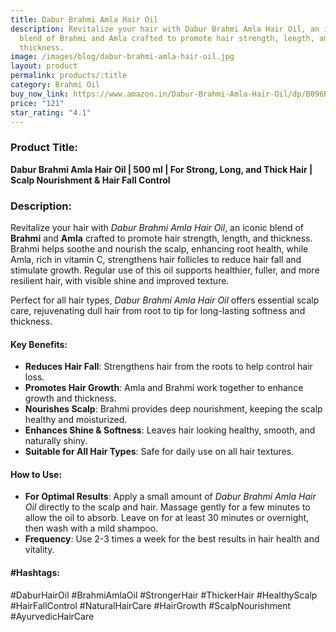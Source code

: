 ```yaml
---
title: Dabur Brahmi Amla Hair Oil
description: Revitalize your hair with Dabur Brahmi Amla Hair Oil, an iconic
  blend of Brahmi and Amla crafted to promote hair strength, length, and
  thickness.
image: /images/blog/dabur-brahmi-amla-hair-oil.jpg
layout: product
permalink: products/:title
category: Brahmi Oil
buy_now_link: https://www.amazon.in/Dabur-Brahmi-Amla-Hair-Oil/dp/B096BRTXRQ/ref=sr_1_36?crid=SCXIDYS0PV1F&tag=m0150-21
price: "121"
star_rating: "4.1"
---
```

### Product Title:
**Dabur Brahmi Amla Hair Oil | 500 ml | For Strong, Long, and Thick Hair | Scalp Nourishment & Hair Fall Control**

### Description:
Revitalize your hair with *Dabur Brahmi Amla Hair Oil*, an iconic blend of **Brahmi** and **Amla** crafted to promote hair strength, length, and thickness. Brahmi helps soothe and nourish the scalp, enhancing root health, while Amla, rich in vitamin C, strengthens hair follicles to reduce hair fall and stimulate growth. Regular use of this oil supports healthier, fuller, and more resilient hair, with visible shine and improved texture. 

Perfect for all hair types, *Dabur Brahmi Amla Hair Oil* offers essential scalp care, rejuvenating dull hair from root to tip for long-lasting softness and thickness.

#### Key Benefits:
- **Reduces Hair Fall**: Strengthens hair from the roots to help control hair loss.
- **Promotes Hair Growth**: Amla and Brahmi work together to enhance growth and thickness.
- **Nourishes Scalp**: Brahmi provides deep nourishment, keeping the scalp healthy and moisturized.
- **Enhances Shine & Softness**: Leaves hair looking healthy, smooth, and naturally shiny.
- **Suitable for All Hair Types**: Safe for daily use on all hair textures.

#### How to Use:
- **For Optimal Results**: Apply a small amount of *Dabur Brahmi Amla Hair Oil* directly to the scalp and hair. Massage gently for a few minutes to allow the oil to absorb. Leave on for at least 30 minutes or overnight, then wash with a mild shampoo.
- **Frequency**: Use 2-3 times a week for the best results in hair health and vitality.

#### #Hashtags:
#DaburHairOil #BrahmiAmlaOil #StrongerHair #ThickerHair #HealthyScalp #HairFallControl #NaturalHairCare #HairGrowth #ScalpNourishment #AyurvedicHairCare
